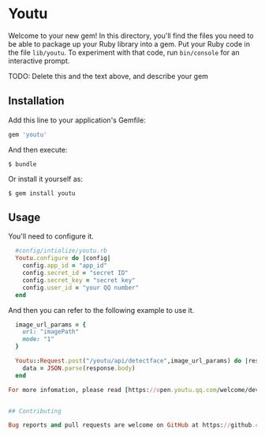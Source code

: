 # Youtu

Welcome to your new gem! In this directory, you'll find the files you need to be able to package up your Ruby library into a gem. Put your Ruby code in the file `lib/youtu`. To experiment with that code, run `bin/console` for an interactive prompt.

TODO: Delete this and the text above, and describe your gem

## Installation

Add this line to your application's Gemfile:

```ruby
gem 'youtu'
```

And then execute:

    $ bundle

Or install it yourself as:

    $ gem install youtu

## Usage

You'll need to configure it. 
```ruby
  #config/intialize/youtu.rb
  Youtu.configure do |config|
    config.app_id = "app_id"
    config.secret_id = "secret ID"
    config.secret_key = "secret key"
    config.user_id = "your QQ number"
  end
```

And then you can refer to the following example to use it.
```ruby
  image_url_params = {
    url: "imagePath"
    mode: "1"
  }

  Youtu::Request.post("/youtu/api/detectface",image_url_params) do |response,request,result|
    data = JSON.parse(response.body)
  end

For more infomation, please read [https://open.youtu.qq.com/welcome/developer#/api-summary](https://open.youtu.qq.com/welcome/developer#/api-summary)


## Contributing

Bug reports and pull requests are welcome on GitHub at https://github.com/gaogao1030/youtu.

